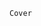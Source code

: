 

  
    
    Cover
    
  


  
        
            
                
            
        
    

